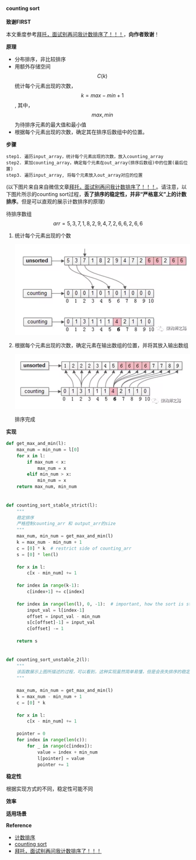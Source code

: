 #### counting sort

**致谢FIRST**

本文重度参考[拜托，面试别再问我计数排序了！！！][btmsb]，**向作者致谢**！

**原理**

* 分布排序，非比较排序
* 用额外存储空间$$C(k)$$统计每个元素出现的次数，$$k=max-min+1$$, 其中，$$max, min$$ 为待排序元素的最大值和最小值
* 根据每个元素出现的次数，确定其在排序后数组中的位置。

**步骤**

```
step1. 遍历input_array，统计每个元素出现的次数，放入counting_array
step2. 累加counting_array，确定每个元素在out_array(排序后数组)中的位置(最后位置)
step3. 遍历input_array, 将每个元素放入out_array对应的位置
```

(以下图片来自来自微信文章[拜托，面试别再问我计数排序了！！！][btmsb]。请注意，以下图片所示的counting sort过程，**丢了排序的稳定性，并非“严格意义”上的计数排序**。但是可以直观的展示计数排序的原理)

待排序数组$$arr={5, 3, 7, 1, 8, 2, 9, 4, 7, 2, 6, 6, 2, 6, 6}$$

1. 统计每个元素出现的个数

   ![alt](../images/counting_sort/1.png) 

2. 根据每个元素出现的次数，确定元素在输出数组的位置，并将其放入输出数组

   ![alt](../images/counting_sort/2.png)

   排序完成


**实现**

```python
def get_max_and_min(l):
    max_num = min_num = l[0]
    for x in l:
        if max_num < x:
            max_num = x
        elif min_num > x:
            min_num = x
    return max_num, min_num
  
  
def counting_sort_stable_strict(l):
	"""
	稳定排序
	严格控制counting_arr 和 output_arr的size
	"""
    max_num, min_num = get_max_and_min(l)
    k = max_num - min_num + 1
    c = [0] * k  # restrict side of counting_arr
    s = [0] * len(l)

    for x in l:
        c[x - min_num] += 1
        
    for index in range(k-1):
        c[index+1] += c[index]

    for index in range(len(l), 0, -1):  # important, how the sort is stable
        input_val = l[index-1]
        offset = input_val - min_num
        s[c[offset]-1] = input_val
        c[offset] -= 1

    return s


def counting_sort_unstable_2(l):
    """
    该函数展示上图所描述的过程，可以看到，这种实现虽然简单易懂，但是会丧失排序的稳定性
    """

    max_num, min_num = get_max_and_min(l)
    k = max_num - min_num + 1
    c = [0] * k

    for x in l:
        c[x - min_num] += 1

    pointer = 0
    for index in range(len(c)):
        for _ in range(c[index]):
            value = index + min_num
            l[pointer] = value
            pointer += 1
```



**稳定性**

根据实现方式的不同，稳定性可能不同

**效率**

**适用场景**

**Reference**

* [计数排序][jspx]
* [counting sort][cs]
* [拜托，面试别再问我计数排序了！！！][btmsb]



[jspx]: https://zh.wikipedia.org/wiki/%E8%AE%A1%E6%95%B0%E6%8E%92%E5%BA%8F
[cs]: https://en.wikipedia.org/wiki/Counting_sort
[btmsb]: https://mp.weixin.qq.com/s?__biz=MjM5ODYxMDA5OQ==&mid=2651961665&idx=1&sn=b7a6d0ca45a0b91801778baec0f759c6&chksm=bd2d0c9d8a5a858b0fc54dbc08d75ecdb4f11383a97222aede422c9f72a7c0240d82e5833aec&scene=21#wechat_redirect




